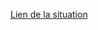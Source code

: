 [Lien de la situation](https://docs.google.com/document/d/11XNI30wpcKZig637Tdsaovl6PcLRVrgavLhEzz3K1f0/edit?usp=sharing)
